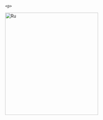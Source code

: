 <!DOCTYPE html>
<html>

    <p>
<a href="https://abirkett.github.io/Richie/">
<img border="0" alt="Ru" src="https://78.media.tumblr.com/8231ea2e6af9eaceb02ed317ac6fc61b/tumblr_pfbvnd3hly1xchmeyo1_1280.jpg" width="300" height="330">
</a>
</p>


</body>
    </html>
  
